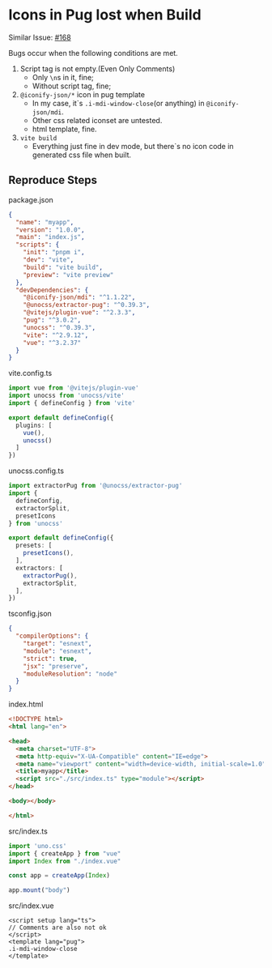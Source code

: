 # Icons in Pug lost when Build

Similar Issue: [#168](https://github.com/unocss/unocss/issues/168)

Bugs occur when the following conditions are met.

1. Script tag is not empty.(Even Only Comments)
   - Only `\n`s in it, fine;
   - Without script tag, fine;
2. `@iconify-json/*` icon in pug template
   - In my case, it\`s `.i-mdi-window-close`(or anything) in `@iconify-json/mdi`.
   - Other css related iconset are untested. 
   - html template, fine.
3. `vite build`
   - Everything just fine in dev mode, but there\`s no icon code in generated css file when built.

## Reproduce Steps

package.json

```json
{
  "name": "myapp",
  "version": "1.0.0",
  "main": "index.js",
  "scripts": {
    "init": "pnpm i",
    "dev": "vite",
    "build": "vite build",
    "preview": "vite preview"
  },
  "devDependencies": {
    "@iconify-json/mdi": "^1.1.22",
    "@unocss/extractor-pug": "^0.39.3",
    "@vitejs/plugin-vue": "^2.3.3",
    "pug": "^3.0.2",
    "unocss": "^0.39.3",
    "vite": "^2.9.12",
    "vue": "^3.2.37"
  }
}
```

vite.config.ts

```typescript
import vue from '@vitejs/plugin-vue'
import unocss from 'unocss/vite'
import { defineConfig } from 'vite'

export default defineConfig({
  plugins: [
    vue(),
    unocss()
  ]
})
```

unocss.config.ts

```typescript
import extractorPug from '@unocss/extractor-pug'
import {
  defineConfig,
  extractorSplit,
  presetIcons
} from 'unocss'

export default defineConfig({
  presets: [
    presetIcons(),
  ],
  extractors: [
    extractorPug(),
    extractorSplit,
  ],
})

```

tsconfig.json

```json
{
  "compilerOptions": {
    "target": "esnext",
    "module": "esnext",
    "strict": true,
    "jsx": "preserve",
    "moduleResolution": "node"
  }
}
```

index.html

```html
<!DOCTYPE html>
<html lang="en">

<head>
  <meta charset="UTF-8">
  <meta http-equiv="X-UA-Compatible" content="IE=edge">
  <meta name="viewport" content="width=device-width, initial-scale=1.0">
  <title>myapp</title>
  <script src="./src/index.ts" type="module"></script>
</head>

<body></body>

</html>
```

src/index.ts

```typescript
import 'uno.css'
import { createApp } from "vue"
import Index from "./index.vue"

const app = createApp(Index)

app.mount("body")
```

src/index.vue

```
<script setup lang="ts">
// Comments are also not ok
</script>
<template lang="pug">
.i-mdi-window-close
</template>
```

